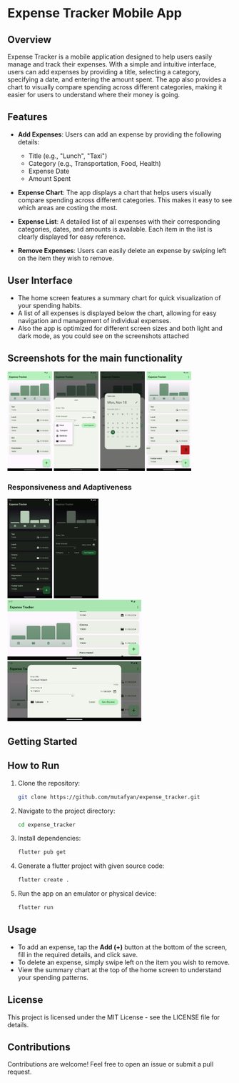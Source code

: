 # Expense Tracker Mobile App


## Overview
Expense Tracker is a mobile application designed to help users easily manage and track their expenses. With a simple and intuitive interface, users can add expenses by providing a title, selecting a category, specifying a date, and entering the amount spent. The app also provides a chart to visually compare spending across different categories, making it easier for users to understand where their money is going.

## Features
- **Add Expenses**: Users can add an expense by providing the following details:
  - Title (e.g., "Lunch", "Taxi")
  - Category (e.g., Transportation, Food, Health)
  - Expense Date
  - Amount Spent

- **Expense Chart**: The app displays a chart that helps users visually compare spending across different categories. This makes it easy to see which areas are costing the most.

- **Expense List**: A detailed list of all expenses with their corresponding categories, dates, and amounts is available. Each item in the list is clearly displayed for easy reference.

- **Remove Expenses**: Users can easily delete an expense by swiping left on the item they wish to remove.

## User Interface
- The home screen features a summary chart for quick visualization of your spending habits.
- A list of all expenses is displayed below the chart, allowing for easy navigation and management of individual expenses.
- Also the app is optimized for different screen sizes and both light and dark mode, as you could see on the screenshots attached

## Screenshots for the main functionality
<img src="assets/screenshots/home_screen.png" alt="App Screenshot" style="width:100px;"/>
<img src="assets/screenshots/categories.png" alt="App Screenshot" style="width:100px;"/>
<img src="assets/screenshots/date_picker.png" alt="App Screenshot" style="width:100px;"/>
<img src="assets/screenshots/swipe_delete.png" alt="App Screenshot" style="width:100px;"/>

### Responsiveness and Adaptiveness

<img src="assets/screenshots/home_screen_dark.png" alt="App Screenshot" style="width:100px;"/>
<img src="assets/screenshots/adding_expense_dark.png" alt="App Screenshot" style="width:100px;"/>

<img src="assets/screenshots/home_screen_landscape.png" alt="App Screenshot" style="width:300px;"/>
<img src="assets/screenshots/adding_expense_landscape.png" alt="App Screenshot" style="width:300px;"/>


## Getting Started
## How to Run
1. Clone the repository:
   ```bash
   git clone https://github.com/mutafyan/expense_tracker.git
   ```
2. Navigate to the project directory:
   ```bash
   cd expense_tracker
   ```
3. Install dependencies:
    ```bash
    flutter pub get
    ```
4. Generate a flutter project with given source code:
    ```bash
    flutter create .
    ```
5. Run the app on an emulator or physical device:
   ```bash
   flutter run
    ```

## Usage
- To add an expense, tap the **Add (+)** button at the bottom of the screen, fill in the required details, and click save.
- To delete an expense, simply swipe left on the item you wish to remove.
- View the summary chart at the top of the home screen to understand your spending patterns.


## License
This project is licensed under the MIT License - see the LICENSE file for details.

## Contributions
Contributions are welcome! Feel free to open an issue or submit a pull request.
